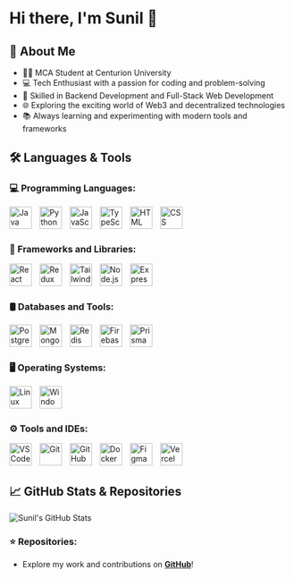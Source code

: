 # Hi there, I'm Sunil 👋  

## 🚀 About Me  

- 🧑‍🎓 MCA Student at Centurion University  
- 💻 Tech Enthusiast with a passion for coding and problem-solving  
- 🔧 Skilled in Backend Development and Full-Stack Web Development  
- 🌐 Exploring the exciting world of Web3 and decentralized technologies  
- 📚 Always learning and experimenting with modern tools and frameworks  

## 🛠️ Languages & Tools  

### 💻 Programming Languages:  
<span><img src="https://img.shields.io/badge/Java-007396?style=for-the-badge&logo=java&logoColor=white" alt="Java" width="40" height="40" style="margin-right: 10px;"></span>
<span><img src="https://img.shields.io/badge/Python-3776AB?style=for-the-badge&logo=python&logoColor=white" alt="Python" width="40" height="40" style="margin-right: 10px;"></span>
<span><img src="https://img.shields.io/badge/JavaScript-F7DF1E?style=for-the-badge&logo=javascript&logoColor=black" alt="JavaScript" width="40" height="40" style="margin-right: 10px;"></span>
<span><img src="https://img.shields.io/badge/TypeScript-3178C6?style=for-the-badge&logo=typescript&logoColor=white" alt="TypeScript" width="40" height="40" style="margin-right: 10px;"></span>
<span><img src="https://img.shields.io/badge/HTML-E34F26?style=for-the-badge&logo=html5&logoColor=white" alt="HTML" width="40" height="40" style="margin-right: 10px;"></span>
<span><img src="https://img.shields.io/badge/CSS-1572B6?style=for-the-badge&logo=css3&logoColor=white" alt="CSS" width="40" height="40" style="margin-right: 10px;"></span>

### 🧱 Frameworks and Libraries:  
<span><img src="https://img.shields.io/badge/React-61DAFB?style=for-the-badge&logo=react&logoColor=black" alt="React" width="40" height="40" style="margin-right: 10px;"></span>
<span><img src="https://img.shields.io/badge/Redux-764ABC?style=for-the-badge&logo=redux&logoColor=white" alt="Redux" width="40" height="40" style="margin-right: 10px;"></span>
<span><img src="https://img.shields.io/badge/Tailwind%20CSS-06B6D4?style=for-the-badge&logo=tailwindcss&logoColor=white" alt="Tailwind CSS" width="40" height="40" style="margin-right: 10px;"></span>
<span><img src="https://img.shields.io/badge/Node.js-339933?style=for-the-badge&logo=node.js&logoColor=white" alt="Node.js" width="40" height="40" style="margin-right: 10px;"></span>
<span><img src="https://img.shields.io/badge/Express-000000?style=for-the-badge&logo=express&logoColor=white" alt="Express" width="40" height="40" style="margin-right: 10px;"></span>

### 🛢️ Databases and Tools:  
<span><img src="https://img.shields.io/badge/PostgreSQL-4169E1?style=for-the-badge&logo=postgresql&logoColor=white" alt="PostgreSQL" width="40" height="40" style="margin-right: 10px;"></span>
<span><img src="https://img.shields.io/badge/MongoDB-47A248?style=for-the-badge&logo=mongodb&logoColor=white" alt="MongoDB" width="40" height="40" style="margin-right: 10px;"></span>
<span><img src="https://img.shields.io/badge/Redis-DC382D?style=for-the-badge&logo=redis&logoColor=white" alt="Redis" width="40" height="40" style="margin-right: 10px;"></span>
<span><img src="https://img.shields.io/badge/Firebase-FFCA28?style=for-the-badge&logo=firebase&logoColor=black" alt="Firebase" width="40" height="40" style="margin-right: 10px;"></span>
<span><img src="https://img.shields.io/badge/Prisma-2D3748?style=for-the-badge&logo=prisma&logoColor=white" alt="Prisma" width="40" height="40" style="margin-right: 10px;"></span>

### 🖥️ Operating Systems:  
<span><img src="https://img.shields.io/badge/Linux-FCC624?style=for-the-badge&logo=linux&logoColor=black" alt="Linux" width="40" height="40" style="margin-right: 10px;"></span>
<span><img src="https://img.shields.io/badge/Windows-0078D4?style=for-the-badge&logo=windows&logoColor=white" alt="Windows" width="40" height="40" style="margin-right: 10px;"></span>

### ⚙️ Tools and IDEs:  
<span><img src="https://img.shields.io/badge/VS%20Code-007ACC?style=for-the-badge&logo=visualstudiocode&logoColor=white" alt="VS Code" width="40" height="40" style="margin-right: 10px;"></span>
<span><img src="https://img.shields.io/badge/Git-F05032?style=for-the-badge&logo=git&logoColor=white" alt="Git" width="40" height="40" style="margin-right: 10px;"></span>
<span><img src="https://img.shields.io/badge/GitHub-181717?style=for-the-badge&logo=github&logoColor=white" alt="GitHub" width="40" height="40" style="margin-right: 10px;"></span>
<span><img src="https://img.shields.io/badge/Docker-2496ED?style=for-the-badge&logo=docker&logoColor=white" alt="Docker" width="40" height="40" style="margin-right: 10px;"></span>
<span><img src="https://img.shields.io/badge/Figma-F24E1E?style=for-the-badge&logo=figma&logoColor=white" alt="Figma" width="40" height="40" style="margin-right: 10px;"></span>
<span><img src="https://img.shields.io/badge/Vercel-000000?style=for-the-badge&logo=vercel&logoColor=white" alt="Vercel" width="40" height="40" style="margin-right: 10px;"></span>

## 📈 GitHub Stats & Repositories  

![Sunil's GitHub Stats](https://github-readme-stats.vercel.app/api?username=sunil8521&show_icons=true&theme=radical)  

### ⭐️ Repositories:  
- Explore my work and contributions on **[GitHub](https://github.com/sunil8521)**!  
